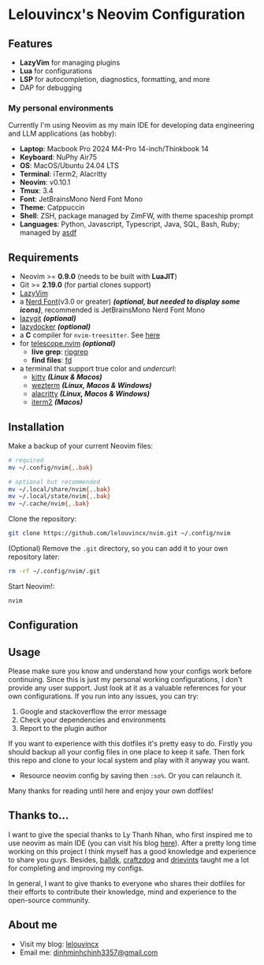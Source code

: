 # Lelouvincx's Neovim Configuration

## Features

- **LazyVim** for managing plugins
- **Lua** for configurations
- **LSP** for autocompletion, diagnostics, formatting, and more
- DAP for debugging

### My personal environments

Currently I'm using Neovim as my main IDE for developing data engineering and LLM applications (as hobby):

- **Laptop**: Macbook Pro 2024 M4-Pro 14-inch/Thinkbook 14
- **Keyboard**: NuPhy Air75
- **OS**: MacOS/Ubuntu 24.04 LTS
- **Terminal**: iTerm2, Alacritty
- **Neovim**: v0.10.1
- **Tmux**: 3.4
- **Font**: JetBrainsMono Nerd Font Mono
- **Theme**: Catppuccin
- **Shell**: ZSH, package managed by ZimFW, with theme spaceship prompt
- **Languages**: Python, Javascript, Typescript, Java, SQL, Bash, Ruby; managed by [asdf](https://asdf-vm.com/)

## Requirements

- Neovim >= **0.9.0** (needs to be built with **LuaJIT**)
- Git >= **2.19.0** (for partial clones support)
- [LazyVim](https://www.lazyvim.org/)
- a [Nerd Font](https://www.nerdfonts.com/)(v3.0 or greater) **_(optional, but needed to display some icons)_**, recommended is JetBrainsMono Nerd Font Mono
- [lazygit](https://github.com/jesseduffield/lazygit) **_(optional)_**
- [lazydocker](https://github.com/jesseduffield/lazydocker) **_(optional)_**
- a **C** compiler for `nvim-treesitter`. See [here](https://github.com/nvim-treesitter/nvim-treesitter#requirements)
- for [telescope.nvim](https://github.com/nvim-telescope/telescope.nvim) **_(optional)_**
  - **live grep**: [ripgrep](https://github.com/BurntSushi/ripgrep)
  - **find files**: [fd](https://github.com/sharkdp/fd)
- a terminal that support true color and _undercurl_:
  - [kitty](https://github.com/kovidgoyal/kitty) **_(Linux & Macos)_**
  - [wezterm](https://github.com/wez/wezterm) **_(Linux, Macos & Windows)_**
  - [alacritty](https://github.com/alacritty/alacritty) **_(Linux, Macos & Windows)_**
  - [iterm2](https://iterm2.com/) **_(Macos)_**

## Installation

Make a backup of your current Neovim files:

```bash
# required
mv ~/.config/nvim{,.bak}

# optional but recommended
mv ~/.local/share/nvim{,.bak}
mv ~/.local/state/nvim{,.bak}
mv ~/.cache/nvim{,.bak}
```

Clone the repository:

```bash
git clone https://github.com/lelouvincx/nvim.git ~/.config/nvim
```

(Optional) Remove the `.git` directory, so you can add it to your own repository later:

```bash
rm -rf ~/.config/nvim/.git
```

Start Neovim!:

```bash
nvim
```

## Configuration

## Usage

Please make sure you know and understand how your configs work before continuing. Since this is just my personal working configurations, I don't provide any user support. Just look at it as a valuable references for your own configurations. If you run into any issues, you can try:

1. Google and stackoverflow the error message
2. Check your dependencies and environments
3. Report to the plugin author

If you want to experience with this dotfiles it's pretty easy to do. Firstly you should backup all your config files in one place to keep it safe. Then fork this repo and clone to your local system and play with it anyway you want.

- Resource neovim config by saving then `:so%`. Or you can relaunch it.

Many thanks for reading until here and enjoy your own dotfiles!

## Thanks to...

I want to give the special thanks to Ly Thanh Nhan, who first inspired me to use neovim as main IDE (you can visit his blog [here](https://nextlint.com/@lythanhnhan27294)). After a pretty long time working on this project I think myself has a good knowledge and experience to share you guys. Besides, [balldk](https://github.com/balldk), [craftzdog](https://github.com/craftzdog/dotfiles-public) and [drievints](https://github.com/driesvints/dotfiles) taught me a lot for completing and improving my configs.

In general, I want to give thanks to everyone who shares their dotfiles for their efforts to contribute their knowledge, mind and experience to the open-source community.

## About me

- Visit my blog: [lelouvincx](https://lelouvincx.github.io)
- Email me: [dinhminhchinh3357@gmail.com](mailto:dinhminhchinh3357@gmail.com)
